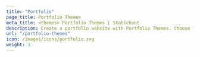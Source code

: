 ```yaml
---
title: "Portfolio"
page_title: Portfolio Themes
meta_title: <themes> Portfolio Themes | Statichunt
description: Create a portfolio website with Portfolio Themes. Choose from a wide range of templates and themes.
url: "/portfolio-themes"
icon: /images/icons/portfolio.svg
weight: 3
---
```

